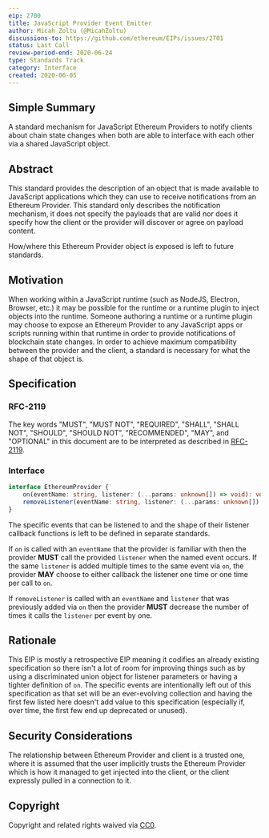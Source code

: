 ```yaml
---
eip: 2700
title: JavaScript Provider Event Emitter
author: Micah Zoltu (@MicahZoltu)
discussions-to: https://github.com/ethereum/EIPs/issues/2701
status: Last Call
review-period-end: 2020-06-24
type: Standards Track
category: Interface
created: 2020-06-05
---
```


## Simple Summary
A standard mechanism for JavaScript Ethereum Providers to notify clients about chain state changes when both are able to interface with each other via a shared JavaScript object.

## Abstract
This standard provides the description of an object that is made available to JavaScript applications which they can use to receive notifications from an Ethereum Provider.  This standard only describes the notification mechanism, it does not specify the payloads that are valid nor does it specify how the client or the provider will discover or agree on payload content.

How/where this Ethereum Provider object is exposed is left to future standards.

## Motivation
When working within a JavaScript runtime (such as NodeJS, Electron, Browser, etc.) it may be possible for the runtime or a runtime plugin to inject objects into the runtime.  Someone authoring a runtime or a runtime plugin may choose to expose an Ethereum Provider to any JavaScript apps or scripts running within that runtime in order to provide notifications of blockchain state changes.  In order to achieve maximum compatibility between the provider and the client, a standard is necessary for what the shape of that object is.

## Specification
### RFC-2119
The key words "MUST", "MUST NOT", "REQUIRED", "SHALL", "SHALL NOT", "SHOULD", "SHOULD NOT", "RECOMMENDED",  "MAY", and "OPTIONAL" in this document are to be interpreted as described in [RFC-2119](https://www.ietf.org/rfc/rfc2119.txt).

### Interface
```ts
interface EthereumProvider {
	on(eventName: string, listener: (...params: unknown[]) => void): void
	removeListener(eventName: string, listener: (...params: unknown[]) => void): void
}
```
The specific events that can be listened to and the shape of their listener callback functions is left to be defined in separate standards.

If `on` is called with an `eventName` that the provider is familiar with then the provider **MUST** call the provided `listener` when the named event occurs.  If the same `listener` is added multiple times to the same event via `on`, the provider **MAY** choose to either callback the listener one time or one time per call to `on`.

If `removeListener` is called with an `eventName` and `listener` that was previously added via `on` then the provider **MUST** decrease the number of times it calls the `listener` per event by one.

## Rationale
This EIP is mostly a retrospective EIP meaning it codifies an already existing specification so there isn't a lot of room for improving things such as by using a discriminated union object for listener parameters or having a tighter definition of `on`.  The specific events are intentionally left out of this specification as that set will be an ever-evolving collection and having the first few listed here doesn't add value to this specification (especially if, over time, the first few end up deprecated or unused).

## Security Considerations
The relationship between Ethereum Provider and client is a trusted one, where it is assumed that the user implicitly trusts the Ethereum Provider which is how it managed to get injected into the client, or the client expressly pulled in a connection to it.

## Copyright
Copyright and related rights waived via [CC0](https://creativecommons.org/publicdomain/zero/1.0/).
